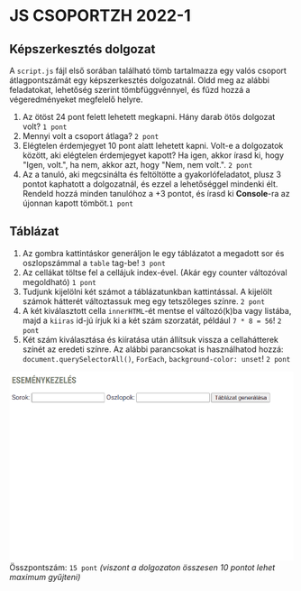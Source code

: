 # JS CSOPORTZH 2022-1

## Képszerkesztés dolgozat
 A `script.js` fájl első sorában található tömb tartalmazza egy valós csoport átlagpontszámát egy képszerkesztés dolgozatnál. Oldd meg az alábbi feladatokat, lehetőség szerint tömbfüggvénnyel, és fűzd hozzá a végeredményeket megfelelő helyre.

 1. Az ötöst 24 pont felett lehetett megkapni. Hány darab ötös dolgozat volt? `1 pont`
 2. Mennyi volt a csoport átlaga? `2 pont`
 3. Elégtelen érdemjegyet 10 pont alatt lehetett kapni. Volt-e a dolgozatok között, aki elégtelen érdemjegyet kapott? Ha igen, akkor írasd ki, hogy "Igen, volt.", ha nem, akkor azt, hogy "Nem, nem volt.". `2 pont`
 4. Az a tanuló, aki megcsinálta és feltöltötte a gyakorlófeladatot, plusz 3 pontot kaphatott a dolgozatnál, és ezzel a lehetőséggel mindenki élt. Rendeld hozzá minden tanulóhoz a +3 pontot, és írasd ki **Console**-ra az újonnan kapott tömböt.`1 pont`

 ## Táblázat

1. Az gombra kattintáskor generáljon le egy táblázatot a megadott sor és oszlopszámmal a `table` tag-be! `3 pont`
2. Az cellákat töltse fel a cellájuk index-ével. (Akár egy counter változóval megoldható) `1 pont`
3. Tudjunk kijelölni két számot a táblázatunkban kattintással. A kijelölt számok hátterét változtassuk meg egy tetszőleges színre. `2 pont`
4. A két kiválasztott cella `innerHTML`-ét mentse el változó(k)ba vagy listába, majd a `kiiras` id-jú írjuk ki a két szám szorzatát, például `7 * 8 = 56`! `2 pont`
5. Két szám kiválasztása és kiíratása után állítsuk vissza a cellahátterek színét az eredeti színre. Az alábbi parancsokat is használhatod hozzá: `document.querySelectorAll()`, `ForEach`, `background-color: unset`! `2 pont`

![Animáció](animation.gif)
Összpontszám: `15 pont` *(viszont a dolgozaton összesen 10 pontot lehet maximum gyűjteni)*


